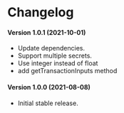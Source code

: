 Changelog
=========

#### Version 1.0.1 (2021-10-01) 
* Update dependencies.
* Support multiple secrets.
* Use integer instead of float
* add getTransactionInputs method

#### Version 1.0.0 (2021-08-08) 
* Initial stable release.